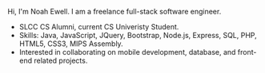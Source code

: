 Hi, I'm Noah Ewell.
I am a freelance full-stack software engineer.
- SLCC CS Alumni, current CS Univeristy Student.
- Skills: Java, JavaScript, JQuery, Bootstrap, Node.js, Express, SQL, PHP, HTML5, CSS3, MIPS Assembly.
- Interested in collaborating on mobile development, database, and front-end related projects.
